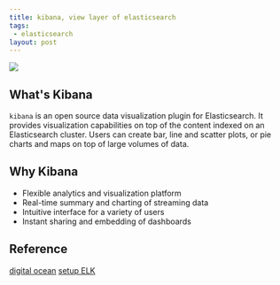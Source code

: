 ```yaml
---
title: kibana, view layer of elasticsearch
tags:
 - elasticsearch
layout: post
---
```

![](http://blog.trifork.com/wp-content/uploads/2013/11/Screen-Shot-2013-11-22-at-14.14.28.png )
## What's Kibana
`kibana` is an open source data visualization plugin for Elasticsearch.  It provides visualization capabilities on top of the content indexed on an Elasticsearch cluster. Users can create bar, line and scatter plots, or pie charts and maps on top of large volumes of data.
## Why Kibana
- Flexible analytics and visualization platform
- Real-time summary and charting of streaming data
- Intuitive interface for a variety of users
- Instant sharing and embedding of dashboards

## Reference
[digital ocean](https://www.digitalocean.com/community/tutorials/how-to-use-kibana-dashboards-and-visualizations)
[setup ELK](https://www.digitalocean.com/community/tutorials/how-to-install-elasticsearch-logstash-and-kibana-elk-stack-on-ubuntu-14-04)
